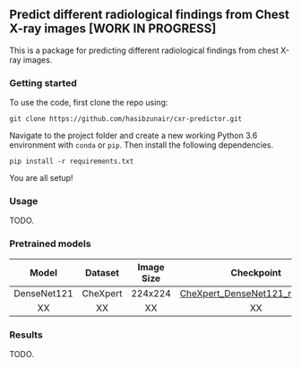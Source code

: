## Predict different radiological findings from Chest X-ray images [WORK IN PROGRESS]

This is a package for predicting different radiological findings from chest X-ray images.

### Getting started

To use the code, first clone the repo using:
```
git clone https://github.com/hasibzunair/cxr-predictor.git
```

Navigate to the project folder and create a new working Python 3.6 environment with `conda` or `pip`. Then install the following dependencies. 

```
pip install -r requirements.txt
```

You are all setup!

### Usage
TODO.

### Pretrained models

| Model | Dataset | Image Size | Checkpoint |
|:---:|:---:|:---:|:---:|
| DenseNet121 | CheXpert | 224x224 | [CheXpert_DenseNet121_res224.h5](https://github.com/hasibzunair/cxr-predictor/releases/latest/download/CheXpert_DenseNet121_res224.h5) |
| XX | XX | XX | XX |



### Results
TODO.



